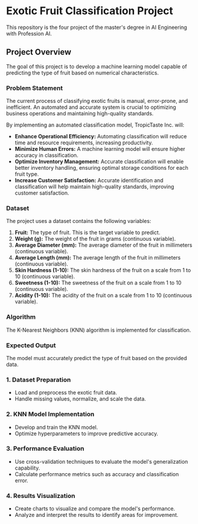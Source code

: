 # Exotic Fruit Classification Project
This repository is the four project of the master's degree in AI Engineering with Profession AI.

## Project Overview
The goal of this project is to develop a machine learning model capable of predicting the type of fruit based on numerical characteristics.

### Problem Statement
The current process of classifying exotic fruits is manual, error-prone, and inefficient. An automated and accurate system is crucial to optimizing business operations and maintaining high-quality standards.

By implementing an automated classification model, TropicTaste Inc. will:

- **Enhance Operational Efficiency:** Automating classification will reduce time and resource requirements, increasing productivity.
- **Minimize Human Errors:** A machine learning model will ensure higher accuracy in classification.
- **Optimize Inventory Management:** Accurate classification will enable better inventory handling, ensuring optimal storage conditions for each fruit type.
- **Increase Customer Satisfaction:** Accurate identification and classification will help maintain high-quality standards, improving customer satisfaction.

### Dataset
The project uses a dataset contains the following variables:

1. **Fruit:** The type of fruit. This is the target variable to predict.
2. **Weight (g):** The weight of the fruit in grams (continuous variable).
3. **Average Diameter (mm):** The average diameter of the fruit in millimeters (continuous variable).
4. **Average Length (mm):** The average length of the fruit in millimeters (continuous variable).
5. **Skin Hardness (1-10):** The skin hardness of the fruit on a scale from 1 to 10 (continuous variable).
6. **Sweetness (1-10):** The sweetness of the fruit on a scale from 1 to 10 (continuous variable).
7. **Acidity (1-10):** The acidity of the fruit on a scale from 1 to 10 (continuous variable).

### Algorithm
The K-Nearest Neighbors (KNN) algorithm is implemented for classification.

### Expected Output
The model must accurately predict the type of fruit based on the provided data.

### 1. Dataset Preparation
- Load and preprocess the exotic fruit data.
- Handle missing values, normalize, and scale the data.

### 2. KNN Model Implementation
- Develop and train the KNN model.
- Optimize hyperparameters to improve predictive accuracy.

### 3. Performance Evaluation
- Use cross-validation techniques to evaluate the model's generalization capability.
- Calculate performance metrics such as accuracy and classification error.

### 4. Results Visualization
- Create charts to visualize and compare the model's performance.
- Analyze and interpret the results to identify areas for improvement.
